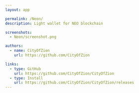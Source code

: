```yaml
---
layout: app

permalink: /Neon/
description: Light wallet for NEO blockchain

screenshots:
  - Neon/screenshot.png

authors:
  - name: CityOfZion
    url: https://github.com/CityOfZion

links:
  - type: GitHub
    url: https://github.com/CityOfZion/CityOfZion
  - type: Install
    url: https://github.com/CityOfZion/CityOfZion/releases
---
```

